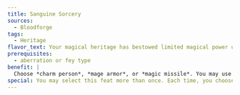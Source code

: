 ```yaml
---
title: Sanguine Sorcery
sources:
  - Bloodforge
tags:
  - Heritage
flavor_text: Your magical heritage has bestowed limited magical power upon you.
prerequisites:
  - aberration or fey type
benefit: |
  Choose *charm person*, *mage armor*, or *magic missile*. You may use the chosen spell as a spell-like ability once per day, at a caster level equal to your character level. At 4th level, and every 4 levels thereafter, you gain an additional use per day of the chosen spell.
special: You may select this feat more than once. Each time, you choose a different spell from the above list.
---
```


